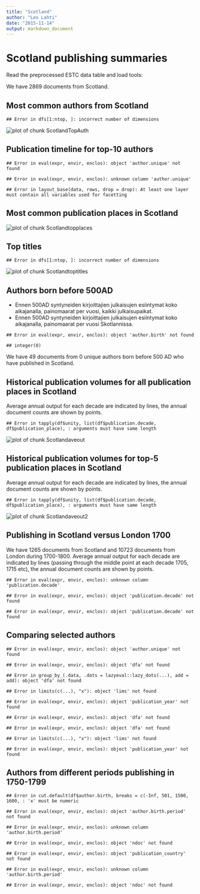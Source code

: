 ```yaml
---
title: "Scotland"
author: "Leo Lahti"
date: "2015-11-14"
output: markdown_document
---
```



# Scotland publishing summaries

Read the preprocessed ESTC data table and load tools:






We have 2869 documents from Scotland.


## Most common authors from Scotland


```
## Error in dfs[1:ntop, ]: incorrect number of dimensions
```

![plot of chunk ScotlandTopAuth](figure/ScotlandTopAuth-1.png) 


## Publication timeline for top-10 authors


```
## Error in eval(expr, envir, enclos): object 'author.unique' not found
```

```
## Error in eval(expr, envir, enclos): unknown column 'author.unique'
```

```
## Error in layout_base(data, rows, drop = drop): At least one layer must contain all variables used for facetting
```


## Most common publication places in Scotland

![plot of chunk Scotlandtopplaces](figure/Scotlandtopplaces-1.png) 


## Top titles 


```
## Error in dfs[1:ntop, ]: incorrect number of dimensions
```

![plot of chunk Scotlandtoptitles](figure/Scotlandtoptitles-1.png) 


## Authors born before 500AD

 * Ennen 500AD syntyneiden kirjoittajien julkaisujen esiintymat koko aikajanalla, painomaarat per vuosi, kaikki julkaisupaikat.
 * Ennen 500AD syntyneiden kirjoittajien julkaisujen esiintymat koko aikajanalla, painomaarat per vuosi Skotlannissa.



```
## Error in eval(expr, envir, enclos): object 'author.birth' not found
```

```
## integer(0)
```

We have 49 documents from 0 unique
authors born before 500 AD who have published in Scotland.



## Historical publication volumes for all publication places in Scotland

Average annual output for each decade are indicated by lines, the annual document counts are shown by points. 


```
## Error in tapply(df$unity, list(df$publication.decade, df$publication_place), : arguments must have same length
```

![plot of chunk Scotlandaveout](figure/Scotlandaveout-1.png) 


## Historical publication volumes for top-5 publication places in Scotland

Average annual output for each decade are indicated by lines, the annual document counts are shown by points. 


```
## Error in tapply(df$unity, list(df$publication.decade, df$publication_place), : arguments must have same length
```

![plot of chunk Scotlandaveout2](figure/Scotlandaveout2-1.png) 


## Publishing in Scotland versus London 1700 



We have 1265 documents from Scotland and 10723 documents from London during 1700-1800. Average annual output for each decade are indicated by lines (passing through the middle point at each decade 1705, 1715 etc), the annual document counts are shown by points.


```
## Error in eval(expr, envir, enclos): unknown column 'publication.decade'
```

```
## Error in eval(expr, envir, enclos): object 'publication.decade' not found
```

```
## Error in eval(expr, envir, enclos): object 'publication.decade' not found
```




## Comparing selected authors


```
## Error in eval(expr, envir, enclos): object 'author.unique' not found
```

```
## Error in eval(expr, envir, enclos): object 'dfa' not found
```

```
## Error in group_by_(.data, .dots = lazyeval::lazy_dots(...), add = add): object 'dfa' not found
```

```
## Error in limits(c(...), "x"): object 'lims' not found
```

```
## Error in eval(expr, envir, enclos): object 'publication_year' not found
```

```
## Error in eval(expr, envir, enclos): object 'dfa' not found
```

```
## Error in eval(expr, envir, enclos): object 'dfa' not found
```

```
## Error in limits(c(...), "x"): object 'lims' not found
```

```
## Error in eval(expr, envir, enclos): object 'publication_year' not found
```

## Authors from different periods publishing in 1750-1799



```
## Error in cut.default(df$author.birth, breaks = c(-Inf, 501, 1500, 1600, : 'x' must be numeric
```

```
## Error in eval(expr, envir, enclos): object 'author.birth.period' not found
```

```
## Error in eval(expr, envir, enclos): unknown column 'author.birth.period'
```

```
## Error in eval(expr, envir, enclos): object 'ndoc' not found
```

```
## Error in eval(expr, envir, enclos): object 'publication_country' not found
```

```
## Error in eval(expr, envir, enclos): unknown column 'author.birth.period'
```

```
## Error in eval(expr, envir, enclos): object 'ndoc' not found
```
